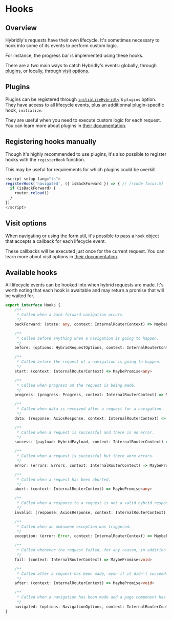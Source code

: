 # Hooks

## Overview

Hybridly's requests have their own lifecycle. It's sometimes necessary to hook into some of its events to perform custom logic.

For instance, the progress bar is implemented using these hooks.

There are a two main ways to catch Hybridly's events: globally, through [plugins](./plugins.md), or locally, through [visit options](../api/router/utils.md).

## Plugins

Plugins can be registered through [`initializeHybridly`](../api/vue/index.md)'s `plugins` option. They have access to all lifecycle events, plus an additionnal plugin-specific hook, `initialize`.

They are useful when you need to execute custom logic for each request. You can learn more about plugins in [their documentation](./plugins.md).

## Registering hooks manually

Though it's highly recommended to use plugins, it's also possible to register hooks with the `registerHook` function.

This may be useful for requirements for which plugins could be overkill.

```ts
<script setup lang="ts">
registerHook('navigated', ({ isBackForward }) => { // [!code focus:5]
  if (isBackForward) {
    router.reload()
  }
})
</script>
```

## Visit options

When [navigating](./navigation.md) or using the [form util](./forms.md), it's possible to pass a `hook` object that accepts a callback for each lifecycle event.

These callbacks will be executed just once for the current request. You can learn more about visit options in [their documentation](../api/router/utils.md).

## Available hooks

All lifecycle events can be hooked into when hybrid requests are made. It's worth noting that each hook is awaitable and may return a promise that will be waited for.

```ts
export interface Hooks {
	/**
	 * Called when a back-forward navigation occurs.
	 */
	backForward: (state: any, context: InternalRouterContext) => MaybePromise<any>

	/**
	 * Called before anything when a navigation is going to happen.
	 */
	before: (options: HybridRequestOptions, context: InternalRouterContext) => MaybePromise<any | boolean>

	/**
	 * Called before the request of a navigation is going to happen.
	 */
	start: (context: InternalRouterContext) => MaybePromise<any>

	/**
	 * Called when progress on the request is being made.
	 */
	progress: (progress: Progress, context: InternalRouterContext) => MaybePromise<any>

	/**
	 * Called when data is received after a request for a navigation.
	 */
	data: (response: AxiosResponse, context: InternalRouterContext) => MaybePromise<any>

	/**
	 * Called when a request is successful and there is no error.
	 */
	success: (payload: HybridPayload, context: InternalRouterContext) => MaybePromise<any>

	/**
	 * Called when a request is successful but there were errors.
	 */
	error: (errors: Errors, context: InternalRouterContext) => MaybePromise<any>

	/**
	 * Called when a request has been aborted.
	 */
	abort: (context: InternalRouterContext) => MaybePromise<any>

	/**
	 * Called when a response to a request is not a valid hybrid response.
	 */
	invalid: (response: AxiosResponse, context: InternalRouterContext) => MaybePromise<void>

	/**
	 * Called when an unknowne exception was triggered.
	 */
	exception: (error: Error, context: InternalRouterContext) => MaybePromise<void>

	/**
	 * Called whenever the request failed, for any reason, in addition to other hooks.
	 */
	fail: (context: InternalRouterContext) => MaybePromise<void>

	/**
	 * Called after a request has been made, even if it didn't succeed.
	 */
	after: (context: InternalRouterContext) => MaybePromise<void>

	/**
	 * Called when a navigation has been made and a page component has been navigated to.
	 */
	navigated: (options: NavigationOptions, context: InternalRouterContext) => MaybePromise<void>
}
```
